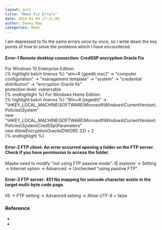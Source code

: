 ```yaml
--- 
layout: post 
title: "Memo Fix Errors" 
date: 2019-01-09 17:21:00 
author: Dewey Mao 
categories: Memo 
--- 
```

 
I am depressed to fix the same errors once by once, so I write down the key points of how to solve the problems which I have encountered.

#### Error-1 Remote desktop connection: CredSSP encryption Oracle Fix  
For Windows 10 Enterprise Edition:  
{% highlight batch linenos %}
"win+R [gpedit.msc]" -> "computer configuration" -> "management template" -> "system" -> "credential distribution" -> "encryption Oracle fix"  
protection level: vulnerrable  
{% endhighlight %}
For Windows Home Edition:  
{% highlight batch linenos %}
"Win+R [regedit]" -> "\HKEY_LOCAL_MACHINE\SOFTWARE\Microsoft\Windows\CurrentVersion\Policies\System\"  
new "\HKEY_LOCAL_MACHINE\SOFTWARE\Microsoft\Windows\CurrentVersion\Policies\System\CredSSp\Parameters"  
new AllowEncryptionOracle(DWORD 32) = 2  
{% endhighlight %}

#### Error-2 FTP clinet: An error occurred opening a folder on the FTP server. Check if you have permission to access the folder.
Maybe need to modify "not using FTP passive mode": IE explorer -> Setting -> Internet option -> Advanced -> Unchecked "using passive FTP".   

#### Error-3 FTP server: 451 No mapping for unicode character exists in the target multi-byte code page.
IIS -> FTP setting -> Advanced setting -> Allow UTF-8 = false   
 
### Reference 
- <a href="" target="_blank">  </a> 
- <a href="" target="_blank">  </a> 
